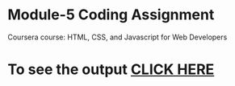 
# Module-5 Coding Assignment

Coursera course: HTML, CSS, and Javascript for Web Developers

# To see the output [CLICK HERE](https://alekhyathurlapati.github.io/html-css-javascript-for-webdevelopers/module4-solution/index.html)

